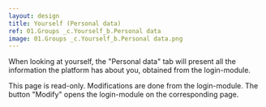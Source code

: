 ```yaml
---
layout: design
title: Yourself (Personal data)
ref: 01.Groups _c.Yourself_b.Personal data
image: 01.Groups _c.Yourself_b.Personal data.png
---
```


When looking at yourself, the "Personal data" tab will present all the information the platform has about you, obtained from the login-module.

This page is read-only. Modifications are done from the login-module. The button "Modify" opens the login-module on the corresponding page.
